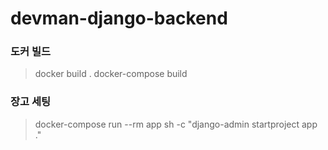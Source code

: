 # devman-django-backend

### 도커 빌드

> docker build .
> docker-compose build

### 장고 세팅
> docker-compose run --rm app sh -c "django-admin startproject app ."